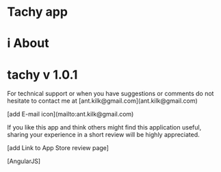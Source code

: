 # Tachy app

# i About

# tachy v 1.0.1

<p> For technical support or when you have suggestions or comments do not hesitate to contact me at [ant.kilk@gmail.com](ant.kilk@gmail.com) </p>

<p> [add E-mail icon](mailto:ant.kilk@gmail.com)</p>

<p> If you like this app and think others might find this application useful, sharing your experience in a short review will be highly appreciated. </p>
<p> [add Link to App Store review page]</p>

[AngularJS] 
